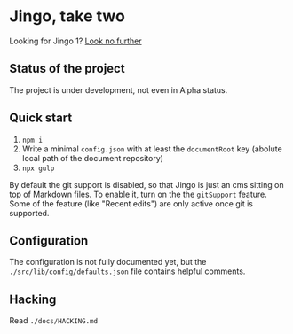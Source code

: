 # Jingo, take two

Looking for Jingo 1? [Look no further](https://github.com/claudioc/jingo)

## Status of the project

The project is under development, not even in Alpha status.

## Quick start

1.  `npm i`
2.  Write a minimal `config.json` with at least the `documentRoot` key (abolute local path of the document repository)
3.  `npx gulp`

By default the git support is disabled, so that Jingo is just an cms sitting on top of Markdown files. To enable it, turn on the the `gitSupport` feature. Some of the feature (like "Recent edits") are only active once git is supported.

## Configuration

The configuration is not fully documented yet, but the `./src/lib/config/defaults.json` file contains helpful comments.

## Hacking

Read `./docs/HACKING.md`
